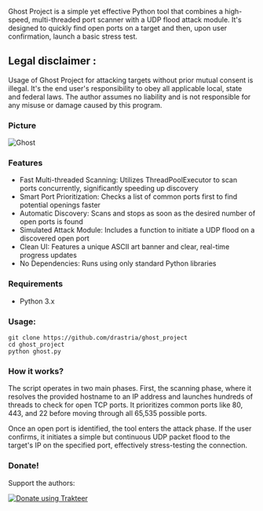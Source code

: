 Ghost Project is a simple yet effective Python tool that combines a high-speed, multi-threaded port scanner with a UDP flood attack module. It's designed to quickly find open ports on a target and then, upon user confirmation, launch a basic stress test.

## Legal disclaimer :
Usage of Ghost Project for attacking targets without prior mutual consent is illegal. It's the end user's responsibility to obey all applicable local, state and federal laws. The author assumes no liability and is not responsible for any misuse or damage caused by this program.

### Picture
![Ghost](https://github.com/user-attachments/assets/7ec91817-86ce-4107-bd22-ad33a86bd85d)

### Features
- Fast Multi-threaded Scanning: Utilizes ThreadPoolExecutor to scan ports concurrently, significantly speeding up discovery
- Smart Port Prioritization: Checks a list of common ports first to find potential openings faster
- Automatic Discovery: Scans and stops as soon as the desired number of open ports is found
- Simulated Attack Module: Includes a function to initiate a UDP flood on a discovered open port
- Clean UI: Features a unique ASCII art banner and clear, real-time progress updates
- No Dependencies: Runs using only standard Python libraries

### Requirements
- Python 3.x

### Usage:
```
git clone https://github.com/drastria/ghost_project
cd ghost_project
python ghost.py
```

### How it works?

The script operates in two main phases. First, the scanning phase, where it resolves the provided hostname to an IP address and launches hundreds of threads to check for open TCP ports. It prioritizes common ports like 80, 443, and 22 before moving through all 65,535 possible ports.

Once an open port is identified, the tool enters the attack phase. If the user confirms, it initiates a simple but continuous UDP packet flood to the target's IP on the specified port, effectively stress-testing the connection.

### Donate!
Support the authors:

[![Donate using Trakteer](https://new.trakteer.id/_assets/v11/f005987b6b7970f1696c6a8e2306d192f63a03ae.png)](https://trakteer.id/drastria/gift)
